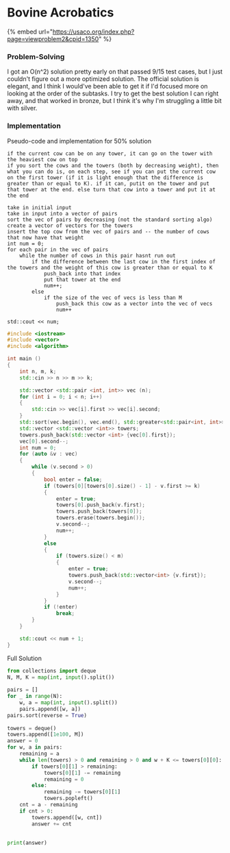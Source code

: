 # Bovine Acrobatics



{% embed url="https://usaco.org/index.php?page=viewproblem2&cpid=1350" %}

### Problem-Solving

I got an O(n^2) solution pretty early on that passed 9/15 test cases, but I just couldn't figure out a more optimized solution.  The official solution is elegant, and I think I would've been able to get it if I'd focused more on looking at the order of the subtasks. I try to get the best solution I can right away, and that worked in bronze, but I think it's why I'm struggling a little bit with silver.

### Implementation

Pseudo-code and implementation for 50% solution&#x20;

```
if the current cow can be on any tower, it can go on the tower with the heaviest cow on top
if you sort the cows and the towers (both by decreasing weight), then what you can do is, on each step, see if you can put the current cow on the first tower (if it is light enough that the difference is greater than or equal to K). if it can, putit on the tower and put that tower at the end. else turn that cow into a tower and put it at the end

take in initial input
take in input into a vector of pairs
sort the vec of pairs by decreasing (not the standard sorting algo) 
create a vector of vectors for the towers
insert the top cow from the vec of pairs and -- the number of cows that now have that weight
int num = 0;
for each pair in the vec of pairs
	while the number of cows in this pair hasnt run out
		if the difference between the last cow in the first index of the towers and the weight of this cow is greater than or equal to K
			push_back into that index 
			put that tower at the end
			num++;
		else
			if the size of the vec of vecs is less than M
				push_back this cow as a vector into the vec of vecs
				num++

std::cout << num;

```

```cpp
#include <iostream>
#include <vector>
#include <algorithm>

int main ()
{
	int n, m, k;
	std::cin >> n >> m >> k;

	std::vector <std::pair <int, int>> vec (n);
	for (int i = 0; i < n; i++)
	{
		std::cin >> vec[i].first >> vec[i].second;
	}
	std::sort(vec.begin(), vec.end(), std::greater<std::pair<int, int>>());
	std::vector <std::vector <int>> towers;
	towers.push_back(std::vector <int> {vec[0].first});
	vec[0].second--;
	int num = 0;
	for (auto &v : vec)
	{
		while (v.second > 0)
		{
			bool enter = false;
			if (towers[0][towers[0].size() - 1] - v.first >= k)
			{
				enter = true;
				towers[0].push_back(v.first);
				towers.push_back(towers[0]);
				towers.erase(towers.begin());
				v.second--;
				num++;
			}
			else
			{
				if (towers.size() < m)
				{
					enter = true;
					towers.push_back(std::vector<int> {v.first});
					v.second--;
					num++;
				}
			}
			if (!enter)
				break;
		}	
	}

	std::cout << num + 1;
}
```

Full Solution

```python
from collections import deque
N, M, K = map(int, input().split())
 
pairs = []
for _ in range(N):
	w, a = map(int, input().split())
	pairs.append([w, a])
pairs.sort(reverse = True)
 
towers = deque()
towers.append([1e100, M])
answer = 0
for w, a in pairs:
	remaining = a
	while len(towers) > 0 and remaining > 0 and w + K <= towers[0][0]:
		if towers[0][1] > remaining:
			towers[0][1] -= remaining
			remaining = 0
		else:
			remaining -= towers[0][1]
			towers.popleft()
	cnt = a - remaining
	if cnt > 0:
		towers.append([w, cnt])
		answer += cnt
	
 
print(answer)

```
